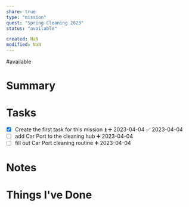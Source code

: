 ```yaml
---
share: true
type: "mission"
quest: "Spring Cleaning 2023"
status: "available"

created: NaN 
modified: NaN
---
```

#available 
# Summary

# Tasks
- [x] Create the first task for this mission ⏫ ➕ 2023-04-04 ✅ 2023-04-04
- [ ] add Car Port to the cleaning hub ➕ 2023-04-04
- [ ] fill out Car Port cleaning routine ➕ 2023-04-04
# Notes

# Things I've Done